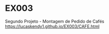 # EX003
 Segundo Projeto - Montagem de Pedido de Cafés
https://lucaskendy1.github.io/EX003/CAFE.html
